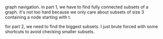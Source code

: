 graph navigation. in part 1, we have to find fully connected subsets of a graph. it's not too hard because we only care about subsets of size 3 containing a node starting with t.

for part 2, we need to find the biggest subsets. I just brute forced with some shortcuts to avoid checking smaller subsets.